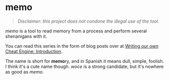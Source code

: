 # memo

> *Disclaimer: this project does not condone the illegal use of the tool.*

*memo* is a tool to read memory from a process and perform several shenanigans with it.

You can read this series in the form of blog posts over at [Writing our own Cheat Engine: Introduction][blog].

The name is short for **memo**ry, and in Spanish it means dull, simple, foolish. I think it's a cute name though. *woce* is a strong candidate, but it's nowhere as good as *memo*.

[blog]: https://lonami.dev/blog/woce-1/
